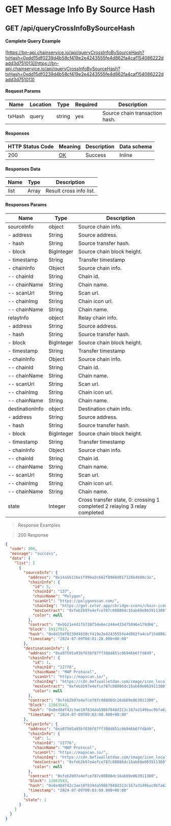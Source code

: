 # GET Message Info By Source Hash

## GET /api/queryCrossInfoBySourceHash

#### Complete Query Example

[https://bn-api.chainservice.io/api/queryCrossInfoBySourceHash?txHash=0xdd15df0239d4b58cf419e2e4243555fe4d862fa4caf154086222dadd3d751013](https://bn-api.chainservice.io/api/queryCrossInfoBySourceHash?txHash=0xdd15df0239d4b58cf419e2e4243555fe4d862fa4caf154086222dadd3d751013)

#### Request Params

| Name      | Location | Type   | Required | Description                         |
| --------- | -------- | ------ | -------- | ----------------------------------- |
| txHash   | query    | string | yes       | Source chain transaction hash.   |

#### Responses

| HTTP Status Code | Meaning                                                 | Description | Data schema |
| ---------------- | ------------------------------------------------------- | ----------- | ----------- |
| 200              | [OK](https://tools.ietf.org/html/rfc7231#section-6.3.1) | Success     | Inline      |

#### Responses Data

| Name   | Type  | Description                |
| ------ | ----- | -------------------------- |
| list | Array | Result cross info list. |

#### Responses Params

| Name                | Type   | Description                               |
| ------------------- | ------ | ----------------------------------------- |
| sourceInfo          | object | Source chain info.                     |
| - address       | String | Source address.                           |
| - hash          | String | Source transfer hash.                     |
| - block        | BigInteger | Source chain block height.                  |
| - timestamp     | String | Transfer timestamp                         |
| - chainInfo     | Object | Source chain info.                            |
| -- chainId           | String | Chain id.                               |
| -- chainName         | String | Chain name.                             |
| -- scanUrl           | String | Scan url.                                 |
| -- chainImg          | String | Chain icon url.                          |
| -- chainName         | String | Chain name.                               |
| relayInfo          | object | Relay chain info.                     |
| - address       | String | Source address.                           |
| - hash          | String | Source transfer hash.                     |
| - block        | BigInteger | Source chain block height.                  |
| - timestamp     | String | Transfer timestamp                         |
| - chainInfo     | Object | Source chain info.                            |
| -- chainId           | String | Chain id.                               |
| -- chainName         | String | Chain name.                             |
| -- scanUrl           | String | Scan url.                                 |
| -- chainImg          | String | Chain icon url.                          |
| -- chainName         | String | Chain name.                               |
| destinationInfo          | object | Destination chain info.                     |
| - address       | String | Source address.                           |
| - hash          | String | Source transfer hash.                     |
| - block        | BigInteger | Source chain block height.                  |
| - timestamp     | String | Transfer timestamp                         |
| - chainInfo     | Object | Source chain info.                            |
| -- chainId           | String | Chain id.                               |
| -- chainName         | String | Chain name.                             |
| -- scanUrl           | String | Scan url.                                 |
| -- chainImg          | String | Chain icon url.                          |
| -- chainName         | String | Chain name.                               |
| state               | Integer | Cross transfer state, 0: crossing 1 completed 2 relaying 3 relay completed      |

> Response Examples

> 200 Response

```json
{
  "code": 200,
  "message": "success",
  "data": {
    "list": [
      {
        "sourceInfo": {
          "address": "0x14a5b11be1f996a2c662f8968d017328b4b80c3a",
          "chainInfo": {
            "id": 5,
            "chainId": "137",
            "chainName": "Polygon",
            "scanUrl": "https://polygonscan.com/",
            "chainImg": "https://get.celer.app/cbridge-icons/chain-icon/Polygon.png",
            "mosContract": "0xfeb2b97e4efce787c08086dc16ab69e063911380",
            "color": null
          },
          "contract": "0xbb21e441fb738f54e6ec244e435475096e179d66",
          "block": 59127917,
          "hash": "0xdd15df0239d4b58cf419e2e4243555fe4d862fa4caf154086222dadd3d751013",
          "timestamp": "2024-07-09T00:01:28.000+00:00"
        },
        "destinationInfo": {
          "address": "0xa97505a93bf036f87ff398d851c06946b6ffd849",
          "chainInfo": {
            "id": 1,
            "chainId": "22776",
            "chainName": "MAP Protocol",
            "scanUrl": "https://mapscan.io/",
            "chainImg": "https://cdn.befiwalletdao.com/image/icon_local_map_checked_3gfyyv.png",
            "mosContract": "0xfeb2b97e4efce787c08086dc16ab69e063911380",
            "color": null
          },
          "contract": "0xfeb2b97e4efce787c08086dc16ab69e063911380",
          "block": 12663543,
          "hash": "0x8e48df42c3ae18f834da59867048d313c167a3149bac9bfa62c04b78d1df36d7",
          "timestamp": "2024-07-09T00:03:08.000+00:00"
        },
        "relyerInfo": {
          "address": "0xa97505a93bf036f87ff398d851c06946b6ffd849",
          "chainInfo": {
            "id": 1,
            "chainId": "22776",
            "chainName": "MAP Protocol",
            "scanUrl": "https://mapscan.io/",
            "chainImg": "https://cdn.befiwalletdao.com/image/icon_local_map_checked_3gfyyv.png",
            "mosContract": "0xfeb2b97e4efce787c08086dc16ab69e063911380",
            "color": null
          },
          "contract": "0xfeb2b97e4efce787c08086dc16ab69e063911380",
          "block": 12663543,
          "hash": "0x8e48df42c3ae18f834da59867048d313c167a3149bac9bfa62c04b78d1df36d7",
          "timestamp": "2024-07-09T00:03:08.000+00:00"
        },
        "state": 1
      }
    ]
  }
}
```
